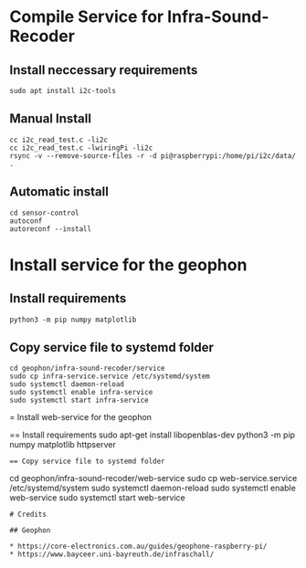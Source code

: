 # Compile Service for Infra-Sound-Recoder

## Install neccessary requirements

```
sudo apt install i2c-tools
```

## Manual Install
```
cc i2c_read_test.c -li2c
cc i2c_read_test.c -lwiringPi -li2c
rsync -v --remove-source-files -r -d pi@raspberrypi:/home/pi/i2c/data/ . 
```
## Automatic install
```
cd sensor-control
autoconf
autoreconf --install
```
# Install service for the geophon

## Install requirements
```
python3 -m pip numpy matplotlib
```
## Copy service file to systemd folder
```
cd geophon/infra-sound-recoder/service
sudo cp infra-service.service /etc/systemd/system
sudo systemctl daemon-reload
sudo systemctl enable infra-service
sudo systemctl start infra-service
```

= Install web-service for the geophon

== Install requirements
sudo apt-get install libopenblas-dev
python3 -m pip numpy matplotlib httpserver
```
== Copy service file to systemd folder
```
cd geophon/infra-sound-recoder/web-service
sudo cp web-service.service /etc/systemd/system
sudo systemctl daemon-reload
sudo systemctl enable web-service
sudo systemctl start web-service
```
# Credits

## Geophon

* https://core-electronics.com.au/guides/geophone-raspberry-pi/
* https://www.bayceer.uni-bayreuth.de/infraschall/